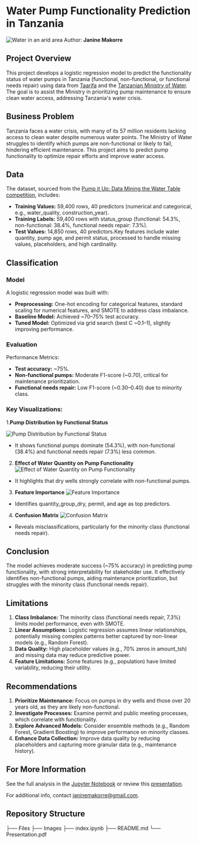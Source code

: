 # Water Pump Functionality Prediction in Tanzania
![Water in an arid area](Images/view-fantasy-landscape-with-surreal-running-water-tap-world-water-day-awareness.jpg)
Author: **Janine Makorre**

## Project Overview
This project develops a logistic regression model to predict the functionality status of water pumps in Tanzania (functional, non-functional, or functional needs repair) using data from [Taarifa](https://taarifa.org/) and the [Tanzanian Ministry of Water](https://www.maji.go.tz/). The goal is to assist the Ministry in prioritizing pump maintenance to ensure clean water access, addressing Tanzania's water crisis.

## Business Problem
Tanzania faces a water crisis, with many of its 57 million residents lacking access to clean water despite numerous water points. The Ministry of Water struggles to identify which pumps are non-functional or likely to fail, hindering efficient maintenance. This project aims to predict pump functionality to optimize repair efforts and improve water access.

## Data
The dataset, sourced from the [Pump it Up: Data Mining the Water Table competition](https://www.drivendata.org/competitions/7/pump-it-up-data-mining-the-water-table/data/), includes:

- **Training Values:** 59,400 rows, 40 predictors (numerical and categorical, e.g., water_quality, construction_year).
- **Training Labels:** 59,400 rows with status_group (functional: 54.3%, non-functional: 38.4%, functional needs repair: 7.3%).
- **Test Values:** 14,850 rows, 40 predictors.Key features include water quantity, pump age, and permit status, processed to handle missing values, placeholders, and high cardinality.

## Classification
### Model
A logistic regression model was built with:

- **Preprocessing:** One-hot encoding for categorical features, standard scaling for numerical features, and SMOTE to address class imbalance.
- **Baseline Model:** Achieved ~70–75% test accuracy.
- **Tuned Model:** Optimized via grid search (best C ~0.1–1), slightly improving performance.

### Evaluation

Performance Metrics:
- **Test accuracy:** ~75%.
- **Non-functional pumps:** Moderate F1-score (~0.70), critical for maintenance prioritization.
- **Functional needs repair:** Low F1-score (~0.30–0.40) due to minority class.


### Key Visualizations:

1.**Pump Distribution by Functional Status**

![Pump Distribution by Functional Status](Images/Pump%20Distribution%20by%20Functional%20Status.png) 

- It shows functional pumps dominate (54.3%), with non-functional (38.4%) and functional needs repair (7.3%) less common.

2. **Effect of Water Quantity on Pump Functionality**
![Effect of Water Quantity on Pump Functionality](Images/Effect%20of%20water%20quantity%20in%20a%20well%20on%20the%20Pump's%20functionality%20status.png)

- It highlights that dry wells strongly correlate with non-functional pumps.

3. **Feature Importance**
![Feature Importance](Images/Top%2010%20Feature%20Importance%20Logistic%20Regression.png)

- Identifies quantity_group_dry, permit, and age as top predictors.


4. **Confusion Matrix**
![Confusion Matrix](Images/Confusion%20Matrix_Tuned%20Logistic%20Regression.png)

- Reveals misclassifications, particularly for the minority class (functional needs repair).

## Conclusion
The model achieves moderate success (~75% accuracy) in predicting pump functionality, with strong interpretability for stakeholder use. It effectively identifies non-functional pumps, aiding maintenance prioritization, but struggles with the minority class (functional needs repair).

## Limitations

1. **Class Imbalance:** The minority class (functional needs repair, 7.3%) limits model performance, even with SMOTE.
2. **Linear Assumptions:** Logistic regression assumes linear relationships, potentially missing complex patterns better captured by non-linear models (e.g., Random Forest).
3. **Data Quality:** High placeholder values (e.g., 70% zeros in amount_tsh) and missing data may reduce predictive power.
4. **Feature Limitations:** Some features (e.g., population) have limited variability, reducing their utility.

## Recommendations

1. **Prioritize Maintenance:** Focus on pumps in dry wells and those over 20 years old, as they are likely non-functional.
2. **Investigate Processes:** Examine permit and public meeting processes, which correlate with functionality.
3. **Explore Advanced Models:** Consider ensemble methods (e.g., Random Forest, Gradient Boosting) to improve performance on minority classes.
4. **Enhance Data Collection:** Improve data quality by reducing placeholders and capturing more granular data (e.g., maintenance history).

##  For More Information
See the full analysis in the [Jupyter Notebook](https://github.com/Uxer-Janine/Flatiron_DS_Phase_3/blob/main/End%20of%20Phase%20Project/index.ipynb) or review this [presentation]().

For additional info, contact [janinemakorre@gmail.com](janinemakorre@gmail.com).

## Repository Structure

├── Files 
├── Images
├── index.ipynb
├── README.md
└── Presentation.pdf
